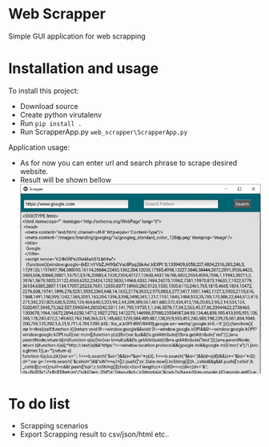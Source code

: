 # Web Scrapper
  Simple GUI application for web scrapping 

# Installation and usage
To install this project:
   - Download source
   - Create python virutalenv
   - Run ``` pip install . ```
   - Run ScrapperApp.py ``` web_scrapper\ScrapperApp.py ```  

Application usage:
   - As for now you can enter url and search phrase to scrape desired website.
   - Result will be shown bellow
   ![alt text](https://github.com/Bcicenas/web_scrapper/blob/main/GUI_preview.JPG)
# To do list
 - Scrapping scenarios
 - Export Scrapping result to csv/json/html etc..
